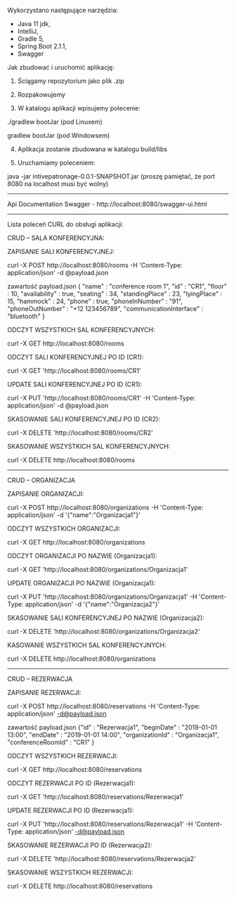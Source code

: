 Wykorzystano następujące narzędzia:

- Java 11 jdk,
- IntelliJ, 
- Gradle 5,
- Spring Boot 2.1.1,
- Swagger


Jak zbudować i uruchomić aplikację:

1. Ściągamy repozytorium jako plik .zip

2. Rozpakowujemy

3. W katalogu aplikacji wpisujemy polecenie:

./gradlew bootJar    (pod Linuxem)

gradlew bootJar    (pod Windowsem)

4. Aplikacja zostanie zbudowana w katalogu build/libs

5. Uruchamiamy poleceniem:

java -jar intivepatronage-0.0.1-SNAPSHOT.jar    (proszę pamiętać, że port 8080 na localhost musi być wolny)

******************************************************************
Api Documentation Swagger - http://localhost:8080/swagger-ui.html
******************************************************************

Lista poleceń CURL do obsługi aplikacji:

CRUD – SALA KONFERENCYJNA:

ZAPISANIE SALI KONFERENCYJNEJ:

curl -X POST http://localhost:8080/rooms -H 'Content-Type: application/json' -d @payload.json

zawartość payload.json
{
"name" : "conference room 1",
"id" : "CR1",
"floor" : 10,
"availability" : true,
"seating" : 34,
"standingPlace" : 23,
"lyingPlace" : 15,
"hammock" : 24,
"phone" : true,
"phoneInNumber" : "91",
"phoneOutNumber" : "+12 123456789",
"communicationInterface" : "bluetooth"
}


ODCZYT WSZYSTKICH SAL KONFERENCYJNYCH:

curl -X GET http://localhost:8080/rooms


ODCZYT SALI KONFERENCYJNEJ PO ID (CR1):

curl -X GET 'http://localhost:8080/rooms/CR1'


UPDATE SALI KONFERENCYJNEJ PO ID (CR1):

curl -X PUT 'http://localhost:8080/rooms/CR1' -H 'Content-Type: application/json' -d @payload.json


SKASOWANIE SALI KONFERENCYJNEJ PO ID (CR2):

curl -X DELETE 'http://localhost:8080/rooms/CR2'


SKASOWANIE WSZYSTKICH SAL KONFERENCYJNYCH:

curl -X DELETE http://localhost:8080/rooms

******************************************************************

CRUD – ORGANIZACJA

ZAPISANIE ORGANIZACJI:

curl -X POST  http://localhost:8080/organizations -H 'Content-Type: application/json' -d '{"name":"Organizacja1"}'


ODCZYT WSZYSTKICH ORGANIZACJI:

curl -X GET http://localhost:8080/organizations


ODCZYT ORGANIZACJI PO NAZWIE (Organizacja1):

curl -X GET 'http://localhost:8080/organizations/Organizacja1'


UPDATE ORGANIZACJI PO NAZWIE (Organizacja1):

curl -X PUT 'http://localhost:8080/organizations/Organizacja1' -H 'Content-Type: application/json' -d '{"name":"Organizacja2"}'


SKASOWANIE SALI KONFERENCYJNEJ PO NAZWIE (Organizacja2):

curl -X DELETE 'http://localhost:8080/organizations/Organizacja2'


KASOWANIE WSZYSTKICH SAL KONFERENCYJNYCH:

curl -X DELETE http://localhost:8080/organizations

******************************************************************

CRUD – REZERWACJA

ZAPISANIE REZERWACJI:

curl -X POST http://localhost:8080/reservations -H 'Content-Type: application/json' -d@payload.json

zawartość payload.json
{"id" : "Rezerwacja1",
"beginDate" : "2019-01-01 13:00",
"endDate" : "2019-01-01 14:00",
"organizationId" : "Organizacja1",
"conferenceRoomId" : "CR1"
}


ODCZYT WSZYSTKICH REZERWACJI:

curl -X GET http://localhost:8080/reservations


ODCZYT REZERWACJI PO ID (Rezerwacja1):

curl -X GET 'http://localhost:8080/reservations/Rezerwacja1'


UPDATE REZERWACJI PO ID (Rezerwacja1):

curl -X PUT 'http://localhost:8080/reservations/Rezerwacja1' -H 'Content-Type: application/json' -d@payload.json


SKASOWANIE REZERWACJI PO ID (Rezerwacja2):

curl -X DELETE 'http://localhost:8080/reservations/Rezerwacja2'


SKASOWANIE WSZYSTKICH REZERWACJI:

curl -X DELETE http://localhost:8080/reservations
